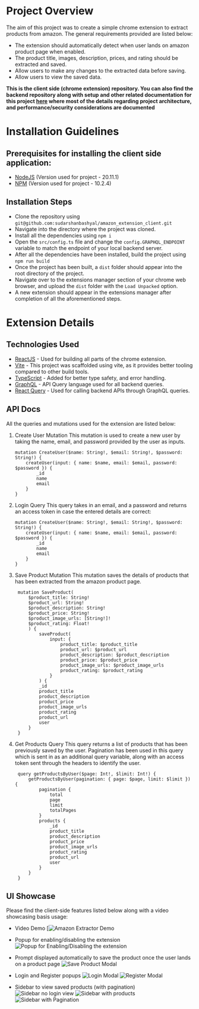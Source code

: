# Project Overview
The aim of this project was to create a simple chrome extension to extract products from amazon. The general requirements provided are listed below: 

 - The extension should automatically detect when user lands on amazon product page when enabled.
 - The product title, images, description, prices, and rating should be extracted and saved. 
 - Allow users to make any changes to the extracted data before saving.
 - Allow users to view the saved data. 

**This is the client side (chrome extension) repository. You can also find the backend repository along with setup and other related documentation for this project [here](https://github.com/sudarshanbashyal/amazon_extension_server) where most of the details regarding project architecture, and performance/security considerations are documented** 
# Installation Guidelines
## Prerequisites for installing the client side application:

 - [NodeJS](https://nodejs.org/en/download/package-manager) (Version used for project - 20.11.1)
 - [NPM](https://docs.npmjs.com/downloading-and-installing-node-js-and-npm) (Version used for project - 10.2.4)

## Installation Steps

 - Clone the repository using `git@github.com:sudarshanbashyal/amazon_extension_client.git`
 - Navigate into the directory where the project was cloned.
 - Install all the dependencies using `npm i`
 - Open the `src/config.ts` file and change the `config.GRAPHQL_ENDPOINT` variable to match the endpoint of your local backend server.  
 - After all the dependencies have been installed, build the project using `npm run build`
 - Once the project has been built, a `dist` folder should appear into the root directory of the project. 
 - Navigate over to the extensions manager section of your chrome web browser, and upload the `dist` folder with the `Load Unpacked` option.
 - A new extension should appear in the extensions manager after completion of all the aforementioned steps. 

# Extension Details

## Technologies Used

 - [ReactJS](https://react.dev/) - Used for building all parts of the chrome extension.
 - [Vite](https://vite.dev/) - This project was scaffolded using vite, as it provides better tooling compared to other build tools. 
 - [TypeScript](https://www.typescriptlang.org/) - Added for better type safety, and error handling. 
 - [GraphQL](https://graphql.org/) - API Query language used for all backend queries. 
 - [React Query](https://tanstack.com/query/v3) - Used for calling backend APIs through GraphQL queries.

## API Docs
All the queries and mutations used for the extension are listed below: 

 1. Create User Mutation
	 This mutation is used to create a new user by taking the name, email, and password provided by the user as inputs.

    	mutation CreateUser($name: String!, $email: String!, $password: String!) {
			createUser(input: { name: $name, email: $email, password: $password }) {
				_id
				name
				email
			}
		}


 2. Login Query
	 This query takes in an email, and a password and returns an access token in case the entered details are correct:

    	mutation CreateUser($name: String!, $email: String!, $password: String!) {
			createUser(input: { name: $name, email: $email, password: $password }) {
				_id
				name
				email
			}
		}

3. Save Product Mutation
	This mutation saves the details of products that has been extracted from the amazon product page. 
	

    	mutation SaveProduct(
			$product_title: String!
			$product_url: String!
			$product_description: String!
			$product_price: String!
			$product_image_urls: [String!]!
			$product_rating: Float!
			) {
				saveProduct(
					input: {
						product_title: $product_title
						product_url: $product_url
						product_description: $product_description
						product_price: $product_price
						product_image_urls: $product_image_urls
						product_rating: $product_rating
					}
				) {
				_id
				product_title
				product_description
				product_price
				product_image_urls
				product_rating
				product_url
				user
			}
		}

4. Get Products Query
	This query returns a list of products that has been previously saved by the user. Pagination has been used in this query which is sent in as an additional query variable, along with an access token sent through the headers to identify the user.

    	query getProductsByUser($page: Int!, $limit: Int!) {
			getProductsByUser(pagination: { page: $page, limit: $limit }) {
				pagination {
					total
					page
					limit
					totalPages
				}
				products {
					_id
					product_title
					product_description
					product_price
					product_image_urls
					product_rating
					product_url
					user
				}
			}
		}

## UI Showcase
Please find the client-side features listed below along with a video showcasing basis usage:

- Video Demo
[![Amazon Extractor Demo](https://player.vimeo.com/video/1026202412)

 - Popup for enabling/disabling the extension
![Popup for Enabling/Disabling the extension](https://lh3.googleusercontent.com/pw/AP1GczMuzx2_uFWZGNtF2Lrt3wcXZ_clu7yrzqqUiO5dbHXsJxRoHzK-TRDuvgmxLsClodtpVWUEzdO13NRIGXK4JLlel9tWpiW_0lM7KR2ipKKNVh7aYInKoaTyeg8tWpRtPFMvbb_1PejGZRYdcBkEOAnv=w817-h413-s-no-gm)

 - Prompt displayed automatically to save the product once the user lands on a product page
	![Save Product Modal](https://lh3.googleusercontent.com/pw/AP1GczMQ5y3cHK5kuySIrjk2l46W6AzbQPoLR-kIEjS4d_584e5DGj_6FFAwA1Duxrg5KrdNXaaf3fxFzw1sKpkWUeeo22ITRGvD7JKd36y-JxSf5TIchMRwZYyqVKMobr6R9QBEOhikhX3KQTrSMeSxuW-G=w2046-h1006-s-no-gm?authuser=3)

 - Login and Register popups
 ![Login Modal](https://lh3.googleusercontent.com/pw/AP1GczPAv92OMo_mtFkG7ryBgqf2Fkv_sjobwBUNq8AP8xSkjDzT0Lg9kILap6FfuPnRY1XFUciDlAGvqN4MnvEW8mCvOsXp6BUTrEApqUpUEFaVWx1TDCsB95VO6EOf7Z8V1qk83E-Iu57YTv1jyD7bZwZi=w2048-h998-s-no-gm?authuser=3)
![Register Modal](https://lh3.googleusercontent.com/pw/AP1GczN63tdPDBGUQzRi2wKyK7SGC_YXWkPi6feBn5aAZsQMAs9Y4IMJIquXMdwH1-WUt5_gP2wVwg1TpXiX7Gw0BrnKh8uIn5kXRTU_NDfSmTNh0ekcaFoSSoIjXaMhXA8y9CNHr3XJprs-bYqYa5J2euCU=w2048-h998-s-no-gm?authuser=3)

 - Sidebar to view saved products (with pagination)
 ![Sidebar no login view](https://lh3.googleusercontent.com/pw/AP1GczMhIZibfD6BtrMpJIp4SfyXgsifTXZhVwMYx1_AJOn22BT4fMNt1-RHxg0kKNrJibavmHIuz_KYNHehwPfLcn0BFbVEUMd9DqfG7wXjqRiuKKmN0cZU76swcRKUgwWoCo4_q2NP0MJK_EYhb5iOgD9W=w2040-h1006-s-no-gm?authuser=3)
![Sidebar with products](https://lh3.googleusercontent.com/pw/AP1GczP41FPScpaK6mUyfNrmgi2no_8lR2OE3wlTXmIQkQMXVJm8rwITSGYV3hzrACBkjjgTJF_J845Hqdq86bFsioZgqweBfjq9pYbRhUCtsMiwncx4Ik_gnzhHzAIUan7Fc5WOqsBWac5HQvHJCeNyzCY0=w2044-h1006-s-no-gm?authuser=3)
![Sidebar with Pagination](https://lh3.googleusercontent.com/pw/AP1GczNEU3o07PPb8mhYnFjnDJ23S7TDRgFXl-np2Pgeeu9hnWq7paYoO7_lNnjg7qMSaQZP_qQRsdmslm63jmyYyt3e07_KJEbYvpFam6Rw5AmuiU-CFo0o7MAfAA6suWfWLlCOOmarwH2ykh9lNJ5Ptdgv=w2040-h1006-s-no-gm?authuser=3)
